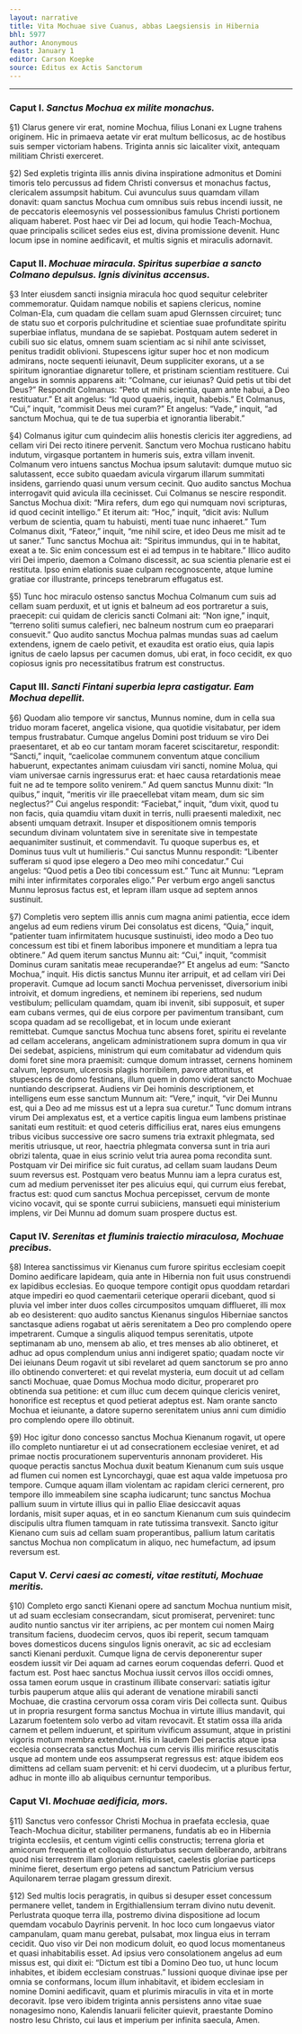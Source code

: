 ```yaml
---
layout: narrative
title: Vita Mochuae sive Cuanus, abbas Laegsiensis in Hibernia
bhl: 5977
author: Anonymous
feast: January 1
editor: Carson Koepke
source: Editus ex Actis Sanctorum
---
```


---

### Caput I. *Sanctus Mochua ex milite monachus.*

§1) Clarus genere vir erat, nomine Mochua, filius Lonani ex Lugne trahens originem. Hic in primaeva aetate vir erat multum bellicosus, ac de hostibus suis semper victoriam habens. Triginta annis sic laicaliter vixit, antequam militiam Christi exerceret.

§2) Sed expletis triginta illis annis divina inspiratione admonitus et Domini timoris telo percussus ad fidem Christi conversus et monachus factus, clericalem assumpsit habitum. Cui avunculus suus quamdam villam donavit: quam sanctus Mochua cum omnibus suis rebus incendi iussit, ne de peccatoris eleemosynis vel possessionibus famulus Christi portionem aliquam haberet. Post haec vir Dei ad locum, qui hodie Teach-Mochua, quae principalis scilicet sedes eius est, divina promissione devenit. Hunc locum ipse in nomine aedificavit, et multis signis et miraculis adornavit.


### Caput II. *Mochuae miracula. Spiritus superbiae a sancto Colmano depulsus. Ignis divinitus accensus.*

§3 Inter eiusdem sancti insignia miracula hoc quod sequitur celebriter commemoratur. Quidam namque nobilis et sapiens clericus, nomine Colman-Ela, cum quadam die cellam suam apud Glernssen circuiret; tunc de statu suo et corporis pulchritudine et scientiae suae profunditate spiritu superbiae inflatus, mundana de se sapiebat. Postquam autem sederet in cubili suo sic elatus, omnem suam scientiam ac si nihil ante scivisset, penitus tradidit oblivioni. Stupescens igitur super hoc et non modicum admirans, nocte sequenti ieiunavit, Deum suppliciter exorans, ut a se spiritum ignorantiae dignaretur tollere, et pristinam scientiam restituere. Cui angelus in somnis apparens ait: “Colmane, cur ieiunas? Quid petis ut tibi det Deus?” Respondit Colmanus: “Peto ut mihi scientia, quam ante habui, a Deo restituatur.” Et ait angelus: “Id quod quaeris, inquit, habebis.” Et Colmanus, “Cui,” inquit, “commisit Deus mei curam?” Et angelus: “Vade,” inquit, “ad sanctum Mochua, qui te de tua superbia et ignorantia liberabit.”

§4) Colmanus igitur cum quindecim aliis honestis clericis iter aggrediens, ad cellam viri Dei recto itinere pervenit. Sanctum vero Mochua rusticano habitu indutum, virgasque portantem in humeris suis, extra villam invenit. Colmanum vero intuens sanctus Mochua ipsum salutavit: dumque mutuo sic salutassent, ecce subito quaedam avicula virgarum illarum summitati insidens, garriendo quasi unum versum cecinit. Quo audito sanctus Mochua interrogavit quid avicula illa cecinisset. Cui Colmanus se nescire respondit. Sanctus Mochua dixit: “Mira refers, dum ego qui numquam novi scripturas, id quod cecinit intelligo.” Et iterum ait: “Hoc,” inquit, “dicit avis: Nullum verbum de scientia, quam tu habuisti, menti tuae nunc inhaeret.” Tum Colmanus dixit, “Fateor,” inquit, “me nihil scire, et ideo Deus me misit ad te ut saner.” Tunc sanctus Mochua ait: “Spiritus immundus, qui in te habitat, exeat a te. Sic enim concessum est ei ad tempus in te habitare.” Illico audito viri Dei imperio, daemon a Colmano discessit, ac sua scientia plenarie est ei restituta. Ipso enim elationis suae culpam recognoscente, atque lumine gratiae cor illustrante, princeps tenebrarum effugatus est.

§5) Tunc hoc miraculo ostenso sanctus Mochua Colmanum cum suis ad cellam suam perduxit, et ut ignis et balneum ad eos portraretur a suis, praecepit: cui quidam de clericis sancti Colmani ait: “Non igne,” inquit, “terreno soliti sumus calefieri, nec balneum nostrum cum eo praeparari consuevit.” Quo audito sanctus Mochua palmas mundas suas ad caelum extendens, ignem de caelo petivit, et exaudita est oratio eius, quia lapis ignitus de caelo lapsus per cacumen domus, ubi erat, in foco cecidit, ex quo copiosus ignis pro necessitatibus fratrum est constructus.

### Caput III. *Sancti Fintani superbia lepra castigatur. Eam Mochua depellit.*

§6) Quodam alio tempore vir sanctus, Munnus nomine, dum in cella sua triduo moram faceret, angelica visione, qua quotidie visitabatur, per idem tempus frustrabatur. Cumque angelus Domini post triduum se viro Dei praesentaret, et ab eo cur tantam moram faceret sciscitaretur, respondit: “Sancti,” inquit, “caelicolae communem conventum atque concilium habuerunt, expectantes animam cuiusdam viri sancti, nomine Molua, qui viam universae carnis ingressurus erat: et haec causa retardationis meae fuit ne ad te tempore solito venirem.” Ad quem sanctus Munnu dixit: “In quibus,” inquit, “meritis vir ille praecellebat vitam meam, dum sic sim neglectus?” Cui angelus respondit: “Faciebat,” inquit, “dum vixit, quod tu non facis, quia quamdiu vitam duxit in terris, nulli praesenti maledixit, nec absenti umquam detraxit. Insuper et dispositionem omnis temporis secundum divinam voluntatem sive in serenitate sive in tempestate aequanimiter sustinuit, et commendavit. Tu quoque superbus es, et Dominus tuus vult ut humilieris.” Cui sanctus Munnu respondit: “Libenter sufferam si quod ipse elegero a Deo meo mihi concedatur.” Cui angelus: “Quod petis a Deo tibi concessum est.” Tunc ait Munnu: “Lepram mihi inter infirmitates corporales eligo.” Per verbum ergo angeli sanctus Munnu leprosus factus est, et lepram illam usque ad septem annos sustinuit.

§7) Completis vero septem illis annis cum magna animi patientia, ecce idem angelus ad eum rediens virum Dei consolatus est dicens, “Quia,” inquit, “patienter tuam infirmitatem hucusque sustinuisti, ideo modo a Deo tuo concessum est tibi et finem laboribus imponere et munditiam a lepra tua obtinere.” Ad quem iterum sanctus Munnu ait: “Cui,” inquit, “commisit Dominus curam sanitatis meae recuperandae?” Et angelus ad eum: “Sancto Mochua,” inquit. His dictis sanctus Munnu iter arripuit, et ad cellam viri Dei properavit. Cumque ad locum sancti Mochua pervenisset, diversorium inibi introivit, et domum ingrediens, et neminem ibi reperiens, sed nudum vestibulum; pelliculam quamdam, quam ibi invenit, sibi supposuit, et super eam cubans vermes, qui de eius corpore per pavimentum transibant, cum scopa quadam ad se recolligebat, et in locum unde exierant remittebat. Cumque sanctus Mochua tunc absens foret, spiritu ei revelante ad cellam accelerans, angelicam administrationem supra domum in qua vir Dei sedebat, aspiciens, ministrum qui eum comitabatur ad videndum quis domi foret sine mora praemisit: cumque domum intrasset, cernens hominem calvum, leprosum, ulcerosis plagis horribilem, pavore attonitus, et stupescens de domo festinans, illum quem in domo viderat sancto Mochuae nuntiando descripserat. Audiens vir Dei hominis descriptionem, et intelligens eum esse sanctum Munnum ait: “Vere,” inquit, “vir Dei Munnu est, qui a Deo ad me missus est ut a lepra sua curetur.” Tunc domum intrans virum Dei amplexatus est, et a vertice capitis lingua eum lambens pristinae sanitati eum restituit: et quod ceteris difficilius erat, nares eius emungens tribus vicibus successive ore sacro sumens tria extraxit phlegmata, sed meritis utriusque, ut reor, haectria phlegmata conversa sunt in tria auri obrizi talenta, quae in eius scrinio velut tria aurea poma recondita sunt. Postquam vir Dei mirifice sic fuit curatus, ad cellam suam laudans Deum suum reversus est. Postquam vero beatus Munnu iam a lepra curatus est, cum ad medium pervenisset iter pes alicuius equi, qui currum eius ferebat, fractus est: quod cum sanctus Mochua percepisset, cervum de monte vicino vocavit, qui se sponte currui subiiciens, mansueti equi ministerium implens, vir Dei Munnu ad domum suam prospere ductus est.


### Caput IV. *Serenitas et fluminis traiectio miraculosa, Mochuae precibus.*

§8) Interea sanctissimus vir Kienanus cum furore spiritus ecclesiam coepit Domino aedificare lapideam, quia ante in Hibernia non fuit usus construendi ex lapidibus ecclesias. Eo quoque tempore contigit opus quoddam retardari atque impediri eo quod caementarii ceterique operarii dicebant, quod si pluvia vel imber inter duos colles circumpositos umquam difflueret, illi mox ab eo desisterent: quo audito sanctus Kienanus singulos Hiberniae sanctos sanctasque adiens rogabat ut aëris serenitatem a Deo pro complendo opere impetrarent. Cumque a singulis aliquod tempus serenitatis, utpote septimanam ab uno, mensem ab alio, et tres menses ab alio obtineret, et adhuc ad opus complendum unius anni indigeret spatio; quadam nocte vir Dei ieiunans Deum rogavit ut sibi revelaret ad quem sanctorum se pro anno illo obtinendo converteret: et qui revelat mysteria, eum docuit ut ad cellam sancti Mochuae, quae Domus Mochua modo dicitur, properaret pro obtinenda sua petitione: et cum illuc cum decem quinque clericis veniret, honorifice est receptus et quod petierat adeptus est. Nam orante sancto Mochua et ieiunante, a datore superno serenitatem unius anni cum dimidio pro complendo opere illo obtinuit.

§9) Hoc igitur dono concesso sanctus Mochua Kienanum rogavit, ut opere illo completo nuntiaretur ei ut ad consecrationem ecclesiae veniret, et ad primae noctis procurationem superventuris annonam provideret. His quoque peractis sanctus Mochua duxit beatum Kienanum cum suis usque ad flumen cui nomen est Lyncorchaygi, quae est aqua valde impetuosa pro tempore. Cumque aquam illam violentam ac rapidam clerici cernerent, pro tempore illo immeabilem sine scapha iudicarunt; tunc sanctus Mochua pallium suum in virtute illius qui in pallio Eliae desiccavit aquas Iordanis, misit super aquas, et in eo sanctum Kienanum cum suis quindecim discipulis ultra flumen tamquam in rate tutissima transvexit. Sancto igitur Kienano cum suis ad cellam suam properantibus, pallium latum caritatis sanctus Mochua non complicatum in aliquo, nec humefactum, ad ipsum reversum est.


### Caput V. *Cervi caesi ac comesti, vitae restituti, Mochuae meritis.*

§10) Completo ergo sancti Kienani opere ad sanctum Mochua nuntium misit, ut ad suam ecclesiam consecrandam, sicut promiserat, perveniret: tunc audito nuntio sanctus vir iter arripiens, ac per montem cui nomen Mairg transitum faciens, duodecim cervos, quos ibi reperit, secum tamquam boves domesticos ducens singulos lignis oneravit, ac sic ad ecclesiam sancti Kienani perduxit. Cumque ligna de cervis deponerentur super eosdem iussit vir Dei aquam ad carnes eorum coquendas deferri. Quod et factum est. Post haec sanctus Mochua iussit cervos illos occidi omnes, ossa tamen eorum usque in crastinum illibate conservari: satiatis igitur turbis pauperum atque aliis qui aderant de venatione mirabili sancti Mochuae, die crastina cervorum ossa coram viris Dei collecta sunt. Quibus ut in propria resurgent forma sanctus Mochua in virtute illius mandavit, qui Lazarum foetentem solo verbo ad vitam revocavit. Et statim ossa illa arida carnem et pellem induerunt, et spiritum vivificum assumunt, atque in pristini vigoris motum membra extendunt. His in laudem Dei peractis atque ipsa ecclesia consecrata sanctus Mochua cum cervis illis mirifice resuscitatis usque ad montem unde eos assumpserat regressus est: atque ibidem eos dimittens ad cellam suam pervenit: et hi cervi duodecim, ut a pluribus fertur, adhuc in monte illo ab aliquibus cernuntur temporibus.


### Caput VI. *Mochuae aedificia, mors.*

§11) Sanctus vero confessor Christi Mochua in praefata ecclesia, quae Teach-Mochua dicitur, stabiliter permanens, fundatis ab eo in Hibernia triginta ecclesiis, et centum viginti cellis constructis; terrena gloria et amicorum frequentia et colloquio disturbatus secum deliberando, arbitrans quod nisi terrestrem illam gloriam reliquisset, caelestis gloriae particeps minime fieret, desertum ergo petens ad sanctum Patricium versus Aquilonarem terrae plagam gressum direxit.

§12) Sed multis locis peragratis, in quibus si desuper esset concessum permanere vellet, tandem in Ergithiallensium terram divino nutu devenit. Perlustrata quoque terra illa, postremo divina dispositione ad locum quemdam vocabulo Dayrinis pervenit. In hoc loco cum longaevus viator campanulam, quam manu gerebat, pulsabat, mox lingua eius in terram cecidit. Quo viso vir Dei non modicum doluit, eo quod locus momentaneus et quasi inhabitabilis esset. Ad ipsius vero consolationem angelus ad eum missus est, qui dixit ei: “Dictum est tibi a Domino Deo tuo, ut hunc locum inhabites, et ibidem ecclesiam construas.” Iussioni quoque divinae ipse per omnia se conformans, locum illum inhabitavit, et ibidem ecclesiam in nomine Domini aedificavit, quam et plurimis miraculis in vita et in morte decoravit. Ipse vero ibidem triginta annis persistens anno vitae suae nonagesimo nono, Kalendis Ianuarii feliciter quievit, praestante Domino nostro Iesu Christo, cui laus et imperium per infinita saecula, Amen.

